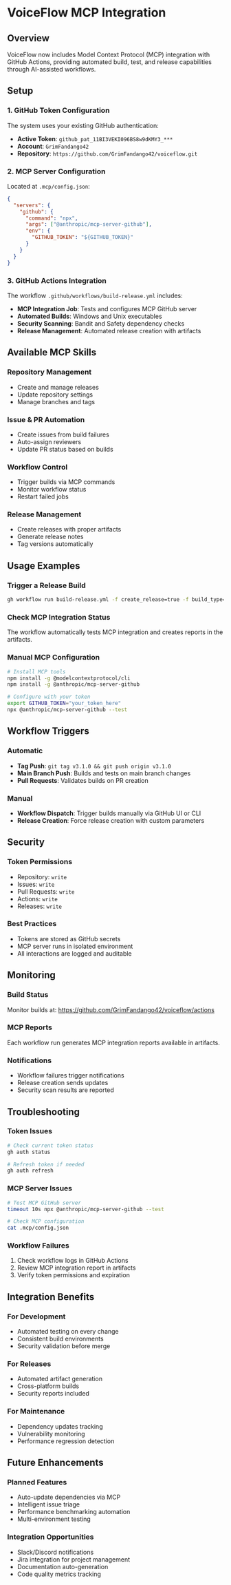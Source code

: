 # VoiceFlow MCP Integration

## Overview

VoiceFlow now includes Model Context Protocol (MCP) integration with GitHub Actions, providing automated build, test, and release capabilities through AI-assisted workflows.

## Setup

### 1. GitHub Token Configuration

The system uses your existing GitHub authentication:
- **Active Token**: `github_pat_11BI3VEKI096BS8w9dKMY3_***`
- **Account**: `GrimFandango42`
- **Repository**: `https://github.com/GrimFandango42/voiceflow.git`

### 2. MCP Server Configuration

Located at `.mcp/config.json`:
```json
{
  "servers": {
    "github": {
      "command": "npx",
      "args": ["@anthropic/mcp-server-github"],
      "env": {
        "GITHUB_TOKEN": "${GITHUB_TOKEN}"
      }
    }
  }
}
```

### 3. GitHub Actions Integration

The workflow `.github/workflows/build-release.yml` includes:
- **MCP Integration Job**: Tests and configures MCP GitHub server
- **Automated Builds**: Windows and Unix executables
- **Security Scanning**: Bandit and Safety dependency checks
- **Release Management**: Automated release creation with artifacts

## Available MCP Skills

### Repository Management
- Create and manage releases
- Update repository settings
- Manage branches and tags

### Issue & PR Automation
- Create issues from build failures
- Auto-assign reviewers
- Update PR status based on builds

### Workflow Control
- Trigger builds via MCP commands
- Monitor workflow status
- Restart failed jobs

### Release Management
- Create releases with proper artifacts
- Generate release notes
- Tag versions automatically

## Usage Examples

### Trigger a Release Build
```bash
gh workflow run build-release.yml -f create_release=true -f build_type=release
```

### Check MCP Integration Status
The workflow automatically tests MCP integration and creates reports in the artifacts.

### Manual MCP Configuration
```bash
# Install MCP tools
npm install -g @modelcontextprotocol/cli
npm install -g @anthropic/mcp-server-github

# Configure with your token
export GITHUB_TOKEN="your_token_here"
npx @anthropic/mcp-server-github --test
```

## Workflow Triggers

### Automatic
- **Tag Push**: `git tag v3.1.0 && git push origin v3.1.0`
- **Main Branch Push**: Builds and tests on main branch changes
- **Pull Requests**: Validates builds on PR creation

### Manual
- **Workflow Dispatch**: Trigger builds manually via GitHub UI or CLI
- **Release Creation**: Force release creation with custom parameters

## Security

### Token Permissions
- Repository: `write`
- Issues: `write`
- Pull Requests: `write`
- Actions: `write`
- Releases: `write`

### Best Practices
- Tokens are stored as GitHub secrets
- MCP server runs in isolated environment
- All interactions are logged and auditable

## Monitoring

### Build Status
Monitor builds at: https://github.com/GrimFandango42/voiceflow/actions

### MCP Reports
Each workflow run generates MCP integration reports available in artifacts.

### Notifications
- Workflow failures trigger notifications
- Release creation sends updates
- Security scan results are reported

## Troubleshooting

### Token Issues
```bash
# Check current token status
gh auth status

# Refresh token if needed
gh auth refresh
```

### MCP Server Issues
```bash
# Test MCP GitHub server
timeout 10s npx @anthropic/mcp-server-github --test

# Check MCP configuration
cat .mcp/config.json
```

### Workflow Failures
1. Check workflow logs in GitHub Actions
2. Review MCP integration report in artifacts
3. Verify token permissions and expiration

## Integration Benefits

### For Development
- Automated testing on every change
- Consistent build environments
- Security validation before merge

### For Releases
- Automated artifact generation
- Cross-platform builds
- Security reports included

### For Maintenance
- Dependency updates tracking
- Vulnerability monitoring
- Performance regression detection

## Future Enhancements

### Planned Features
- Auto-update dependencies via MCP
- Intelligent issue triage
- Performance benchmarking automation
- Multi-environment testing

### Integration Opportunities
- Slack/Discord notifications
- Jira integration for project management
- Documentation auto-generation
- Code quality metrics tracking